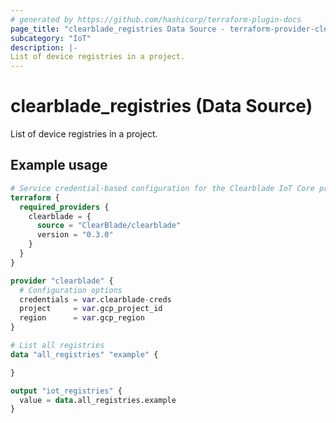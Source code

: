 ```yaml
---
# generated by https://github.com/hashicorp/terraform-plugin-docs
page_title: "clearblade_registries Data Source - terraform-provider-clearblade"
subcategory: "IoT"
description: |-
List of device registries in a project.
---
```


# clearblade_registries (Data Source)

List of device registries in a project.

## Example usage

```terraform
# Service credential-based configuration for the Clearblade IoT Core provider
terraform {
  required_providers {
    clearblade = {
      source = "ClearBlade/clearblade"
      version = "0.3.0"
    }
  }
}

provider "clearblade" {
  # Configuration options
  credentials = var.clearblade-creds
  project     = var.gcp_project_id
  region      = var.gcp_region
}

# List all registries
data "all_registries" "example" {

}

output "iot_registries" {
  value = data.all_registries.example
}
```
